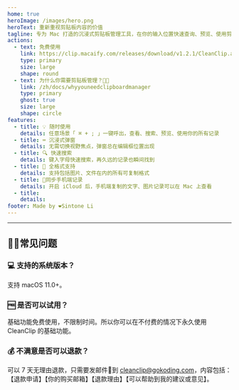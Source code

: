 ```yaml
---
home: true
heroImage: /images/hero.png
heroText: 重新重视剪贴板内容的价值
tagline: 专为 Mac 打造的沉浸式剪贴板管理工具，在你的输入位置快速查询、预览、使用剪贴板历史记录
actions:
  - text: 免费使用
    link: https://clip.macaify.com/releases/download/v1.2.1/CleanClip.app.zip
    type: primary
    size: large
    shape: round
  - text: 为什么你需要剪贴板管理？🫵🏻
    link: /zh/docs/whyyouneedclipboardmanager
    type: primary
    ghost: true
    size: large
    shape: circle
features:
  - title: 💡 随时使用
    details: 任意场景「 ⌘ + ; 」一键呼出，查看、搜索、预览、使用你的所有记录
  - title: ⌨️ 沉浸式弹窗
    details: 无需切换视野焦点，弹窗总在编辑框位置出现
  - title: 🔍 快速搜索
    details: 键入字母快速搜索，再久远的记录也瞬间找到
  - title: 🌈 全格式支持
    details: 支持包括图片、文件在内的所有可复制格式
  - title: 📱同步手机端记录
    details: 开启 iCloud 后，手机端复制的文字、图片记录可以在 Mac 上查看
  - title: 
    details: 
footer: Made by ❤️Sintone Li
---
```


---
## 🙋🏻常见问题
### 💻 支持的系统版本？
支持 macOS 11.0+。

### 🆓 是否可以试用？
基础功能免费使用，不限制时间。所以你可以在不付费的情况下永久使用 CleanClip 的基础功能。

### 💰 不满意是否可以退款？
可以 7 天无理由退款，只需要发邮件📧到 cleanclip@gokoding.com，内容包括：【退款申请】【你的购买邮箱】【退款理由】【可以帮助到我的建议或意见】。